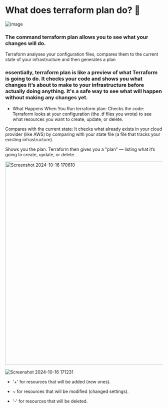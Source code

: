 # What does terraform plan do? 🤔

![image](https://github.com/user-attachments/assets/a7b5f39f-0635-45b8-845a-16b7fbdcfac3)

### The command terraform plan allows you to see what your changes will do.

Terraform analyses your configuration files, compares them to the current state of your infrastructure and then generates a plan  

### essentially, terraform plan is like a preview of what Terraform is going to do. It checks your code and shows you what changes it’s about to make to your infrastructure before actually doing anything. It's a safe way to see what will happen without making any changes yet.

- What Happens When You Run terraform plan:
Checks the code: Terraform looks at your configuration (the .tf files you wrote) to see what resources you want to create, update, or delete.

Compares with the current state: It checks what already exists in your cloud provider (like AWS) by comparing with your state file (a file that tracks your existing infrastructure).

Shows you the plan: Terraform then gives you a "plan" — listing what it’s going to create, update, or delete. 


<img width="650" alt="Screenshot 2024-10-16 170610" src="https://github.com/user-attachments/assets/f174f5f0-4ebc-42a3-ada7-2ed584d5c8fb">


![Screenshot 2024-10-16 171231](https://github.com/user-attachments/assets/d542088e-4b16-449d-bd15-9aea33d0fbf8)

- '+' for resources that will be added (new ones).
  
- ~ for resources that will be modified (changed settings).

- '-' for resources that will be deleted.

